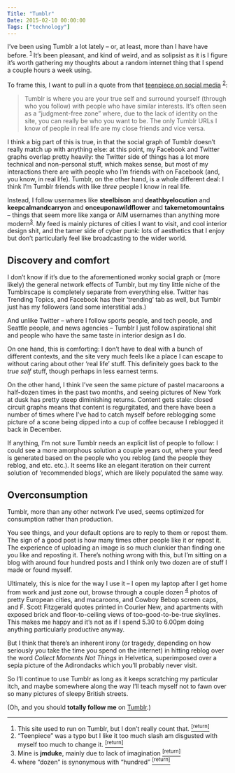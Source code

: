 ```yaml
---
Title: "Tumblr"
Date: 2015-02-10 00:00:00
Tags: ["technology"]
---
```


<p>I’ve been using Tumblr a lot lately – or, at least, more than I have have before. <sup class="footnote-ref" id="fnref:1"><a href="#fn:1" rel="footnote">1</a></sup>  It’s been pleasant, and kind of weird, and as solipsist as it is I figure it’s worth gathering my thoughts about a random internet thing that I spend a couple hours a week using.</p>


<p>To frame this, I want to pull in a quote from that <a href="https://medium.com/backchannel/a-teenagers-view-on-social-media-1df945c09ac6">teenpiece on social media</a> <sup class="footnote-ref" id="fnref:2"><a href="#fn:2" rel="footnote">2</a></sup>:</p>


<blockquote>
<p>Tumblr is where you are your true self and surround yourself (through who you follow) with people who have similar interests. It’s often seen as a “judgment-free zone” where, due to the lack of identity on the site, you can really be who you want to be. The only Tumblr URLs I know of people in real life are my close friends and vice versa.</p>
</blockquote>


<p>I think a big part of this is true, in that the social graph of Tumblr doesn’t really match up with anything else: at this point, my Facebook and Twitter graphs overlap pretty heavily: the Twitter side of things has a lot more technical and non-personal stuff, which makes sense, but most of my interactions there are with people who I’m friends with on Facebook (and, you know, in real life).  Tumblr, on the other hand, is a whole different deal: I think I’m Tumblr friends with like <em>three</em> people I know in real life.</p>


<p>Instead, I follow usernames like <strong>steelbison</strong> and <strong>deathbyelocution</strong> and <strong>keepcalmandcarryon</strong> and <strong>onceuponawildflower</strong> and <strong>takemetomountains</strong> – things that seem more like xanga or AIM usernames than anything more modern<sup class="footnote-ref" id="fnref:5"><a href="#fn:5" rel="footnote">3</a></sup>.  My feed is mainly pictures of cities I want to visit, and cool interior design shit, and the tamer side of cyber punk: lots of aesthetics that I enjoy but don’t particularly feel like broadcasting to the wider world.</p>


<h2 id="discovery-and-comfort">Discovery and comfort</h2>


<p>I don’t know if it’s due to the aforementioned wonky social graph or (more likely) the general network effects of Tumblr, but my tiny little niche of the Tumblrscape is completely separate from everything else.  Twitter has Trending Topics, and Facebook has their ‘trending’ tab as well, but Tumblr just has my followers (and some interstitial ads.)</p>


<p>And unlike Twitter – where I follow sports people, and tech people, and Seattle people, and news agencies – Tumblr I just follow aspirational shit and people who have the same taste in interior design as I do.</p>


<p>On one hand, this is comforting: I don’t have to deal with a bunch of different contexts, and the site very much feels like a place I can escape to without caring about other ‘real life’ stuff.  This definitely goes back to the <em>true self</em> stuff, though perhaps in less earnest terms.</p>


<p>On the other hand, I think I’ve seen the same picture of pastel macaroons a half-dozen times in the past two months, and seeing pictures of New York at dusk has pretty steep diminishing returns.  Content gets stale: closed circuit graphs means that content is regurgitated, and there have been a number of times where I’ve had to catch myself before reblogging some picture of a scone being dipped into a cup of coffee because I reblogged it back in December.</p>


<p>If anything, I’m not sure Tumblr needs an explicit list of people to follow: I could see a more amorphous solution a couple years out, where your feed is generated based on the people who you reblog (and the people they reblog, and etc. etc.).  It seems like an elegant iteration on their current solution of ‘recommended blogs’, which are likely populated the same way.</p>


<h2 id="overconsumption">Overconsumption</h2>


<p>Tumblr, more than any other network I’ve used, seems optimized for consumption rather than production.</p>


<p>You see things, and your default options are to reply to them or repost them.  The sign of a good post is how many times other people like it or repost it.  The experience of uploading an image is so much clunkier than finding one you like and reposting it.  There’s nothing wrong with this, but I’m sitting on a blog with around four hundred posts and I think only two dozen are of stuff I made or found myself.</p>


<p>Ultimately, this is nice for the way I use it – I open my laptop after I get home from work and just zone out, browse through a couple dozen <sup class="footnote-ref" id="fnref:4"><a href="#fn:4" rel="footnote">4</a></sup> photos of pretty European cities, and macaroons, and Cowboy Bebop screen caps, and F. Scott Fitzgerald quotes printed in Courier New, and apartments with exposed brick and floor-to-ceiling views of too-good-to-be-true skylines.  This makes me happy and it’s not as if I spend 5.30 to 6.00pm doing anything particularly productive anyway.</p>


<p>But I think that there’s an inherent irony (or tragedy, depending on how seriously you take the time you spend on the internet) in hitting reblog over the word <em>Collect Moments Not Things</em> in Helvetica, superimposed over a sepia picture of the Adirondacks which you’ll probably never visit.</p>


<p>So I’ll continue to use Tumblr as long as it keeps scratching my particular itch, and maybe somewhere along the way I’ll teach myself not to fawn over so many pictures of sleepy British streets.</p>


<p>(Oh, and you should <strong>totally follow me</strong> on <a href="http://jmduke.tumblr.com/">Tumblr</a>.)</p>


<div class="footnotes">
<hr/>
<ol>
<li id="fn:1">This site used to run on Tumblr, but I don’t really count that.
 <a class="footnote-return" href="#fnref:1"><sup>[return]</sup></a></li>
<li id="fn:2">“Teenpiece” was a typo but I like it too much slash am disgusted with myself too much to change it.
 <a class="footnote-return" href="#fnref:2"><sup>[return]</sup></a></li>
<li id="fn:5">Mine is <strong>jmduke</strong>, mainly due to lack of imagination
 <a class="footnote-return" href="#fnref:5"><sup>[return]</sup></a></li>
<li id="fn:4">where “dozen” is synonymous with “hundred”
 <a class="footnote-return" href="#fnref:4"><sup>[return]</sup></a></li>
</ol>
</div>
	